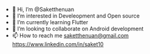 - 👋 Hi, I’m @Saketthenuan
- 👀 I’m interested in Develeopment and Open source 
- 🌱 I’m currently learning Flutter 
- 💞️ I’m looking to collaborate on Android development
- 📫 How to reach me saketthenuan@gmail.com
    https://www.linkedin.com/in/saket10

<!---
Saketthenuan/Saketthenuan is a ✨ special ✨ repository because its `README.md` (this file) appears on your GitHub profile.
You can click the Preview link to take a look at your changes.
--->
